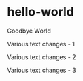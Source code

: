 # hello-world
Goodbye World

Various text changes - 1

Various text changes - 2

Various text changes - 3
